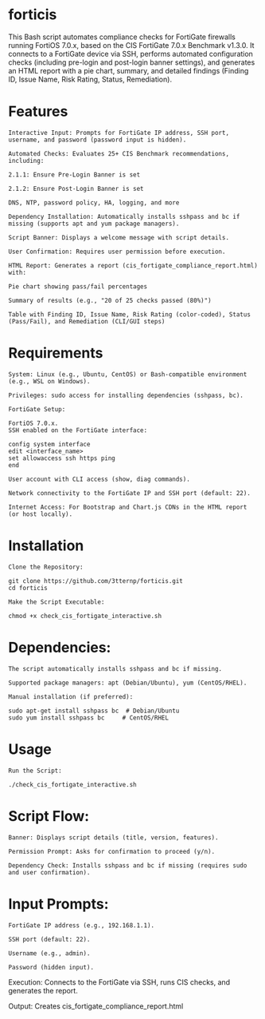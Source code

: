 # forticis
This Bash script automates compliance checks for FortiGate firewalls running FortiOS 7.0.x, based on the CIS FortiGate 7.0.x Benchmark v1.3.0. It connects to a FortiGate device via SSH, performs automated configuration checks (including pre-login and post-login banner settings), and generates an HTML report with a pie chart, summary, and detailed findings (Finding ID, Issue Name, Risk Rating, Status, Remediation).

# Features
```
Interactive Input: Prompts for FortiGate IP address, SSH port, username, and password (password input is hidden).

Automated Checks: Evaluates 25+ CIS Benchmark recommendations, including:

2.1.1: Ensure Pre-Login Banner is set

2.1.2: Ensure Post-Login Banner is set

DNS, NTP, password policy, HA, logging, and more

Dependency Installation: Automatically installs sshpass and bc if missing (supports apt and yum package managers).

Script Banner: Displays a welcome message with script details.

User Confirmation: Requires user permission before execution.

HTML Report: Generates a report (cis_fortigate_compliance_report.html) with:

Pie chart showing pass/fail percentages

Summary of results (e.g., "20 of 25 checks passed (80%)")

Table with Finding ID, Issue Name, Risk Rating (color-coded), Status (Pass/Fail), and Remediation (CLI/GUI steps)
```
# Requirements
```
System: Linux (e.g., Ubuntu, CentOS) or Bash-compatible environment (e.g., WSL on Windows).

Privileges: sudo access for installing dependencies (sshpass, bc).

FortiGate Setup:

FortiOS 7.0.x.
SSH enabled on the FortiGate interface:

config system interface
edit <interface_name>
set allowaccess ssh https ping
end

User account with CLI access (show, diag commands).

Network connectivity to the FortiGate IP and SSH port (default: 22).

Internet Access: For Bootstrap and Chart.js CDNs in the HTML report (or host locally).
```
# Installation
```
Clone the Repository:

git clone https://github.com/3tternp/forticis.git
cd forticis

Make the Script Executable:

chmod +x check_cis_fortigate_interactive.sh

```
# Dependencies:
```
The script automatically installs sshpass and bc if missing.

Supported package managers: apt (Debian/Ubuntu), yum (CentOS/RHEL).

Manual installation (if preferred):

sudo apt-get install sshpass bc  # Debian/Ubuntu
sudo yum install sshpass bc     # CentOS/RHEL
``` 
# Usage
```
Run the Script:

./check_cis_fortigate_interactive.sh
```
# Script Flow:
```
Banner: Displays script details (title, version, features).

Permission Prompt: Asks for confirmation to proceed (y/n).

Dependency Check: Installs sshpass and bc if missing (requires sudo and user confirmation).
```
# Input Prompts:
```
FortiGate IP address (e.g., 192.168.1.1).

SSH port (default: 22).

Username (e.g., admin).

Password (hidden input).
```
Execution: Connects to the FortiGate via SSH, runs CIS checks, and generates the report.

Output: Creates cis_fortigate_compliance_report.html
